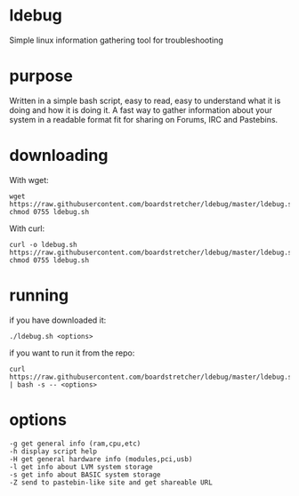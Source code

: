 # ldebug
Simple linux information gathering tool for troubleshooting

# purpose
Written in a simple bash script, easy to read, easy to understand what it is doing and how it is doing it. A fast way to gather information about your system in a readable format fit for sharing on Forums, IRC and Pastebins.

# downloading
With wget:
```
wget https://raw.githubusercontent.com/boardstretcher/ldebug/master/ldebug.sh
chmod 0755 ldebug.sh
```
With curl:
```
curl -o ldebug.sh https://raw.githubusercontent.com/boardstretcher/ldebug/master/ldebug.sh
chmod 0755 ldebug.sh
```
# running
if you have downloaded it:
```
./ldebug.sh <options>
```

if you want to run it from the repo:
```
curl https://raw.githubusercontent.com/boardstretcher/ldebug/master/ldebug.sh | bash -s -- <options>
```

# options
```
-g get general info (ram,cpu,etc)
-h display script help
-H get general hardware info (modules,pci,usb)
-l get info about LVM system storage
-s get info about BASIC system storage
-Z send to pastebin-like site and get shareable URL
```
